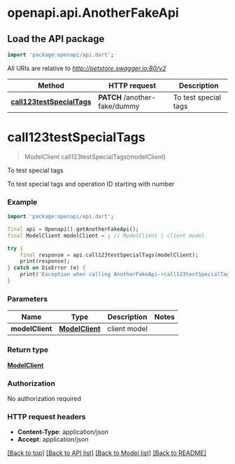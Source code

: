# openapi.api.AnotherFakeApi

## Load the API package
```dart
import 'package:openapi/api.dart';
```

All URIs are relative to *http://petstore.swagger.io:80/v2*

Method | HTTP request | Description
------------- | ------------- | -------------
[**call123testSpecialTags**](AnotherFakeApi.md#call123testspecialtags) | **PATCH** /another-fake/dummy | To test special tags


# **call123testSpecialTags**
> ModelClient call123testSpecialTags(modelClient)

To test special tags

To test special tags and operation ID starting with number

### Example
```dart
import 'package:openapi/api.dart';

final api = Openapi().getAnotherFakeApi();
final ModelClient modelClient = ; // ModelClient | client model

try {
    final response = api.call123testSpecialTags(modelClient);
    print(response);
} catch on DioError (e) {
    print('Exception when calling AnotherFakeApi->call123testSpecialTags: $e\n');
}
```

### Parameters

Name | Type | Description  | Notes
------------- | ------------- | ------------- | -------------
 **modelClient** | [**ModelClient**](ModelClient.md)| client model | 

### Return type

[**ModelClient**](ModelClient.md)

### Authorization

No authorization required

### HTTP request headers

 - **Content-Type**: application/json
 - **Accept**: application/json

[[Back to top]](#) [[Back to API list]](../README.md#documentation-for-api-endpoints) [[Back to Model list]](../README.md#documentation-for-models) [[Back to README]](../README.md)

